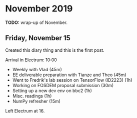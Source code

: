 # November 2019

**TODO:** wrap-up of November.

## Friday, November 15

Created this diary thing and this is the first post.

Arrival in Electrum: 10:00

- Weekly with Vlad (45m)
- EE deliverable preparation with Tianze and Theo (45m)
- Went to Fredrik's lab session on TensorFlow (ID2223) (1h)
- Working on FOSDEM proposal submission (30m)
- Setting up a new dev env on bbc2 (1h)
- Misc. readings (1h)
- NumPy refresher (15m)

Left Electrum at 16.